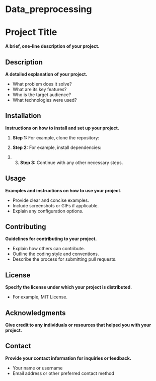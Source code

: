 
# Data_preprocessing

# Project Title

**A brief, one-line description of your project.**

## Description

**A detailed explanation of your project.**

* What problem does it solve?
* What are its key features?
* Who is the target audience?
* What technologies were used?

## Installation

**Instructions on how to install and set up your project.**

1. **Step 1:** For example, clone the repository:

2. **Step 2:** For example, install dependencies:

3. 3. **Step 3:** Continue with any other necessary steps.

## Usage

**Examples and instructions on how to use your project.**

* Provide clear and concise examples.
* Include screenshots or GIFs if applicable.
* Explain any configuration options.

## Contributing

**Guidelines for contributing to your project.**

* Explain how others can contribute.
* Outline the coding style and conventions.
* Describe the process for submitting pull requests.

## License

**Specify the license under which your project is distributed.**

* For example, MIT License.

## Acknowledgments

**Give credit to any individuals or resources that helped you with your project.**

## Contact

**Provide your contact information for inquiries or feedback.**

* Your name or username
* Email address or other preferred contact method
